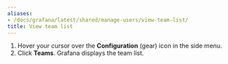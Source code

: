 ```yaml
---
aliases:
- /docs/grafana/latest/shared/manage-users/view-team-list/
title: View team list
---
```


1. Hover your cursor over the **Configuration** (gear) icon in the side menu.
1. Click **Teams**. Grafana displays the team list.
